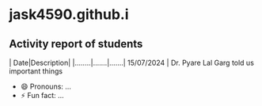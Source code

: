 # jask4590.github.i
## Activity report of students
| Date|Description|
|........|.......|.......|
15/07/2024 | Dr. Pyare Lal Garg told us important things
- 😄 Pronouns: ...
- ⚡ Fun fact: ...

<!---
jask4590/jask4590 is a ✨ special ✨ repository because its `README.md` (this file) appears on your GitHub profile.
You can click the Preview link to take a look at your changes.
--->
